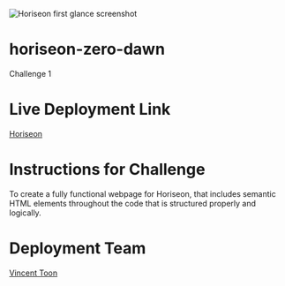 ![Horiseon first glance screenshot](Screen%20Shot%202022-07-18%20at%2012.54.37%20PM.png)

# horiseon-zero-dawn

Challenge 1

# Live Deployment Link

[Horiseon](https://vincenttoon.github.io/horiseon-zero-dawn/)

# Instructions for Challenge

To create a fully functional webpage for Horiseon, that includes semantic HTML elements throughout the code that is structured properly and logically.

# Deployment Team

[Vincent Toon](https://github.com/Vincenttoon)

